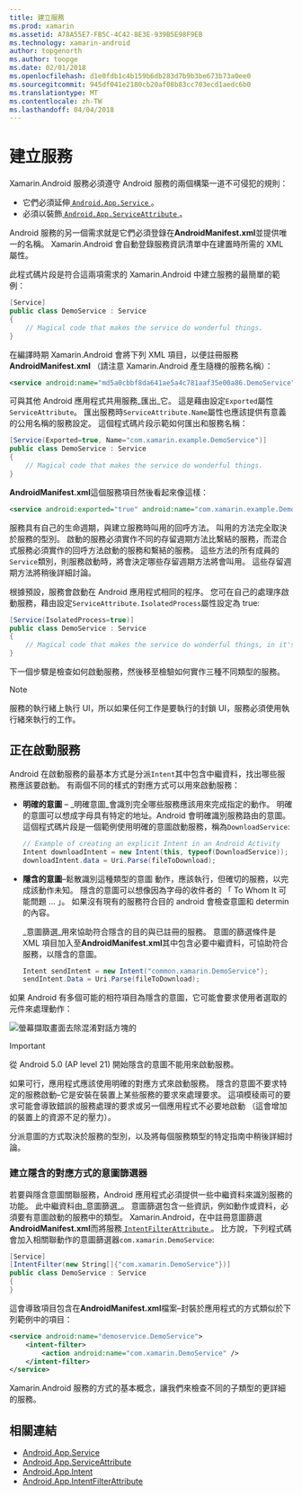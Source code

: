 ```yaml
---
title: 建立服務
ms.prod: xamarin
ms.assetid: A78A55E7-FB5C-4C42-8E3E-939B5E98F9EB
ms.technology: xamarin-android
author: topgenorth
ms.author: toopge
ms.date: 02/01/2018
ms.openlocfilehash: d1e0fdb1c4b159b6db283d7b9b3be673b73a0ee0
ms.sourcegitcommit: 945df041e2180cb20af08b83cc703ecd1aedc6b0
ms.translationtype: MT
ms.contentlocale: zh-TW
ms.lasthandoff: 04/04/2018
---
```

# <a name="creating-a-service"></a>建立服務

Xamarin.Android 服務必須遵守 Android 服務的兩個構築一道不可侵犯的規則：

* 它們必須延伸[ `Android.App.Service` ](https://developer.xamarin.com/api/type/Android.App.Service/)。
* 必須以裝飾[ `Android.App.ServiceAttribute` ](https://developer.xamarin.com/api/type/Android.App.ServiceAttribute/)。

Android 服務的另一個需求就是它們必須登錄在**AndroidManifest.xml**並提供唯一的名稱。 Xamarin.Android 會自動登錄服務資訊清單中在建置時所需的 XML 屬性。

此程式碼片段是符合這兩項需求的 Xamarin.Android 中建立服務的最簡單的範例：  

```csharp
[Service]
public class DemoService : Service
{
    // Magical code that makes the service do wonderful things.
}
```

在編譯時期 Xamarin.Android 會將下列 XML 項目，以便註冊服務**AndroidManifest.xml** （請注意 Xamarin.Android 產生隨機的服務名稱）：

```xml
<service android:name="md5a0cbbf8da641ae5a4c781aaf35e00a86.DemoService" />
```

可與其他 Android 應用程式共用服務_匯出_它。 這是藉由設定`Exported`屬性`ServiceAttribute`。 匯出服務時`ServiceAttribute.Name`屬性也應該提供有意義的公用名稱的服務設定。 這個程式碼片段示範如何匯出和服務名稱：

```csharp
[Service(Exported=true, Name="com.xamarin.example.DemoService")]
public class DemoService : Service
{
    // Magical code that makes the service do wonderful things.
}
```

**AndroidManifest.xml**這個服務項目然後看起來像這樣：

```xml
<service android:exported="true" android:name="com.xamarin.example.DemoService" />
```

服務具有自己的生命週期，與建立服務時叫用的回呼方法。 叫用的方法完全取決於服務的型別。 啟動的服務必須實作不同的存留週期方法比繫結的服務，而混合式服務必須實作的回呼方法啟動的服務和繫結的服務。 這些方法的所有成員的`Service`類別，則服務啟動時，將會決定哪些存留週期方法將會叫用。 這些存留週期方法將稍後詳細討論。

根據預設，服務會啟動在 Android 應用程式相同的程序。 您可在自己的處理序啟動服務，藉由設定`ServiceAttribute.IsolatedProcess`屬性設定為 true:

```csharp
[Service(IsolatedProcess=true)]
public class DemoService : Service
{
    // Magical code that makes the service do wonderful things, in it's own process!
}
```

下一個步驟是檢查如何啟動服務，然後移至檢驗如何實作三種不同類型的服務。

> [!NOTE]
> 服務的執行緒上執行 UI，所以如果任何工作是要執行的封鎖 UI，服務必須使用執行緒來執行的工作。

## <a name="starting-a-service"></a>正在啟動服務

Android 在啟動服務的最基本方式是分派`Intent`其中包含中繼資料，找出哪些服務應該要啟動。 有兩個不同的樣式的對應方式可以用來啟動服務：

-   **明確的意圖** &ndash; _明確意圖_會識別完全哪些服務應該用來完成指定的動作。 明確的意圖可以想成字母具有特定的地址。Android 會明確識別服務路由的意圖。 這個程式碼片段是一個範例使用明確的意圖啟動服務，稱為`DownloadService`:

    ```csharp
    // Example of creating an explicit Intent in an Android Activity
    Intent downloadIntent = new Intent(this, typeof(DownloadService));
    downloadIntent.data = Uri.Parse(fileToDownload);
    ```

-   **隱含的意圖**&ndash;鬆散識別這種類型的意圖 動作，應該執行，但確切的服務，以完成該動作未知。 隱含的意圖可以想像因為字母的收件者的 「 To Whom It 可能問題 … 」。
    如果沒有現有的服務符合目的 android 會檢查意圖和 determin 的內容。

    _意圖篩選_用來協助符合隱含的目的與已註冊的服務。 意圖的篩選條件是 XML 項目加入至**AndroidManifest.xml**其中包含必要中繼資料，可協助符合服務，以隱含的意圖。

    ```csharp
    Intent sendIntent = new Intent("common.xamarin.DemoService");
    sendIntent.Data = Uri.Parse(fileToDownload);
    ```

如果 Android 有多個可能的相符項目為隱含的意圖，它可能會要求使用者選取的元件來處理動作：

![螢幕擷取畫面去除混淆對話方塊的](images/creating-a-service-01.png "去除混淆對話方塊螢幕擷取畫面")

> [!IMPORTANT]
> 從 Android 5.0 (AP level 21) 開始隱含的意圖不能用來啟動服務。

如果可行，應用程式應該使用明確的對應方式來啟動服務。 隱含的意圖不要求特定的服務啟動&ndash;它是安裝在裝置上某些服務的要求來處理要求。 這項模稜兩可的要求可能會導致錯誤的服務處理的要求或另一個應用程式不必要地啟動 （這會增加的裝置上的資源不足的壓力）。

分派意圖的方式取決於服務的型別，以及將每個服務類型的特定指南中稍後詳細討論。


### <a name="creating-an-intent-filter-for-implicit-intents"></a>建立隱含的對應方式的意圖篩選器

若要與隱含意圖關聯服務，Android 應用程式必須提供一些中繼資料來識別服務的功能。 此中繼資料由_意圖篩選_。 意圖篩選包含一些資訊，例如動作或資料，必須要有意圖啟動的服務中的類型。 Xamarin.Android，在中註冊意圖篩選**AndroidManifest.xml**而將服務[ `IntentFilterAttribute` ](https://developer.xamarin.com/api/type/Android.App.IntentFilterAttribute/)。 比方說，下列程式碼會加入相關聯動作的意圖篩選器`com.xamarin.DemoService`:

```csharp
[Service]
[IntentFilter(new String[]{"com.xamarin.DemoService"})]
public class DemoService : Service
{
}
```

這會導致項目包含在**AndroidManifest.xml**檔案&ndash;封裝於應用程式的方式類似於下列範例中的項目：

```xml
<service android:name="demoservice.DemoService">
    <intent-filter>
        <action android:name="com.xamarin.DemoService" />
    </intent-filter>
</service>
```

Xamarin.Android 服務的方式的基本概念，讓我們來檢查不同的子類型的更詳細的服務。


## <a name="related-links"></a>相關連結

- [Android.App.Service](https://developer.xamarin.com/api/type/Android.App.Service/)
- [Android.App.ServiceAttribute](https://developer.xamarin.com/api/type/Android.App.ServiceAttribute/)
- [Android.App.Intent](https://developer.xamarin.com/api/type/Android.Content.Intent/)
- [Android.App.IntentFilterAttribute](https://developer.xamarin.com/api/type/Android.App.IntentFilterAttribute/)
